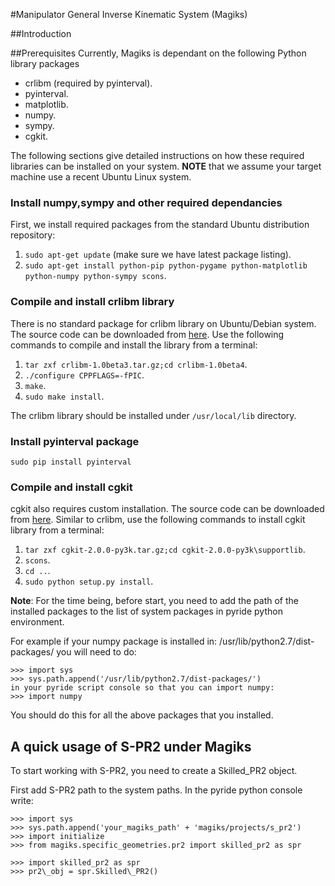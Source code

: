 #Manipulator General Inverse Kinematic System (Magiks)

##Introduction

##Prerequisites
Currently, Magiks is dependant on the following Python library packages

* crlibm (required by pyinterval).
* pyinterval.
* matplotlib.
* numpy.
* sympy.
* cgkit.

The following sections give detailed instructions on how these required libraries can be installed on your system. **NOTE** that we assume your target machine use a recent Ubuntu Linux system.

### Install numpy,sympy and other required dependancies
First, we install required packages from the standard Ubuntu distribution repository:

1. ```sudo apt-get update``` (make sure we have latest package listing).
2. ```sudo apt-get install python-pip python-pygame python-matplotlib python-numpy python-sympy scons```.

### Compile and install crlibm library
There is no standard package for crlibm library on Ubuntu/Debian system. The
source code can be downloaded from [here](http://lipforge.ens-lyon.fr/frs/download.php/162/crlibm-1.0beta4.tar.gz). Use the following commands to compile and install the library from a terminal:

1. ```tar zxf crlibm-1.0beta3.tar.gz;cd crlibm-1.0beta4```.
2. ```./configure CPPFLAGS=-fPIC```.
3. ```make```.
4. ```sudo make install```.

The crlibm library should be installed under ```/usr/local/lib``` directory.

### Install pyinterval package
```sudo pip install pyinterval```

### Compile and install cgkit
cgkit also requires custom installation. The source code can be downloaded from [here](http://liquidtelecom.dl.sourceforge.net/project/cgkit/cgkit/cgkit-2.0.0/cgkit-2.0.0-py3k.tar.gz). Similar to crlibm, use the following commands to install cgkit library from a terminal:

1. ```tar zxf cgkit-2.0.0-py3k.tar.gz;cd cgkit-2.0.0-py3k\supportlib```.
2. ```scons```.
3. ```cd ..```.
4. ```sudo python setup.py install```.

**Note**: For the time being, before start, you need to add the path of the installed packages to the list of system packages in pyride python environment.

For example if your numpy package is installed in: /usr/lib/python2.7/dist-packages/
you will need to do:
```
>>> import sys
>>> sys.path.append('/usr/lib/python2.7/dist-packages/')
in your pyride script console so that you can import numpy:
>>> import numpy
```

You should do this for all the above packages that you installed.

## A quick usage of S-PR2 under Magiks

To start working with S-PR2, you need to create a Skilled_PR2 object.

First add S-PR2 path to the system paths. In the pyride python console write:

```
>>> import sys
>>> sys.path.append('your_magiks_path' + 'magiks/projects/s_pr2')
>>> import initialize
>>> from magiks.specific_geometries.pr2 import skilled_pr2 as spr

>>> import skilled_pr2 as spr
>>> pr2\_obj = spr.Skilled\_PR2()
```

